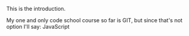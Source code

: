 This is the introduction.

My one and only code school course so far is GIT, but since that's not option I'll say: JavaScript